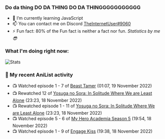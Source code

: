 ### Do da thing DO DA THING DO DA THINGGGGGGGGGGG

<!-- **TheInternetUser0/TheInternetUser0** is a ✨ _special_ ✨ repository because its `README.md` (this file) appears on your GitHub profile. -->


- 🌱 I’m currently learning JavaScript
- 📫 You can contact me on Discord [TheInternetUser#9060](https://discord.com/users/534117072796385300)
- ⚡ Fun fact: 80% of the Fun fact is neither a fact nor fun. _Statistics by me 😎_

### What I'm doing right now:
![Stats](https://discord.c99.nl/widget/theme-3/534117072796385300.png)

### 🌸 My recent AniList activity

<!-- ANILIST_ACTIVITY:start -->

-   📺 Watched episode 1 - 7 of [Beast Tamer](https://anilist.co/anime/150695) (01:07, 19 November 2022)
-   📺 Rewatched 12 of [Yosuga no Sora: In Solitude Where We are Least Alone](https://anilist.co/anime/8861) (23:23, 18 November 2022)
-   📺 Rewatched episode 1 - 11 of [Yosuga no Sora: In Solitude Where We are Least Alone](https://anilist.co/anime/8861) (23:23, 18 November 2022)
-   📺 Watched episode 5 - 6 of [My Hero Academia Season 5](https://anilist.co/anime/117193) (19:54, 18 November 2022)
-   📺 Watched episode 1 - 9 of [Engage Kiss](https://anilist.co/anime/146625) (19:38, 18 November 2022)

<!-- ANILIST_ACTIVITY:end -->
